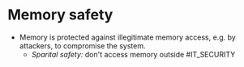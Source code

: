 # Memory safety
* Memory is protected against illegitimate memory access, e.g. by attackers, to compromise the system.
	* *Sparital safety:* don't access memory outside
#IT_SECURITY 